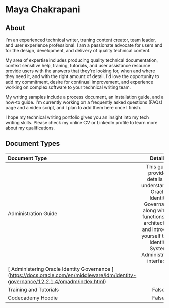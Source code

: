 # Maya Chakrapani 
## About 

I'm an experienced technical writer, traning content creator, team leader, and user experience professional. I am a passionate advocate for users and for the design, development, and delivery of quality technical content.

My area of expertise includes producing quality technical documentation, context sensitive help, traning, tutorials, and user assistance resource provide users with the answers that they're looking for, when and where they need it, and with the right amount of detail. I'd love the opportunity to add my commitment, desire for continual improvement, and experience working on complex software to your technical writing team.

My writing samples include a process document, an installation guide, and a how-to guide. I'm currently working on a frequently asked questions (FAQs) page and a video script, and I plan to add them here once I finish.

I hope my technical writing portfolio gives you an insight into my tech writing skills. Please check my online CV or LinkedIn profile to learn more about my qualifications.

## Document Types

| Document Type       | Details   | Link |
| :---------------- | :------: | -
| Administration Guide | This guide provides details on understanding Oracle Identity Governance along with its functions and architecture, and introduce yourself to the Identity System Administration interface.|
 | [ Administering Oracle Identity Governance ] (https://docs.oracle.com/en/middleware/idm/identity-governance/12.2.1.4/omadm/index.html) |  
| Training and Tutorials    |  False   | 
| Codecademy Hoodie   |  False   | 
